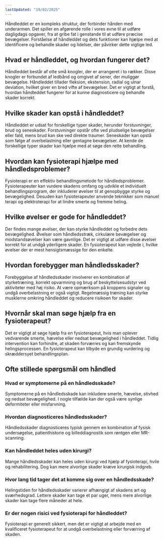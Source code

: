 ```yaml
---
lastUpdated: "19/02/2025"
---
```


Håndleddet er en kompleks struktur, der forbinder hånden med underarmen. Det spiller en afgørende rolle i vores evne til at udføre dagligdags opgaver, fra at gribe fat i genstande til at udføre præcise bevægelser. Forståelse af håndleddet og dets funktioner kan hjælpe med at identificere og behandle skader og lidelser, der påvirker dette vigtige led.

## Hvad er håndleddet, og hvordan fungerer det?

Håndleddet består af otte små knogler, der er arrangeret i to rækker. Disse knogler er forbundet af ledbånd og omgivet af sener, der muliggør bevægelse. Håndleddet tillader fleksion, ekstension, radial og ulnar deviation, hvilket giver en bred vifte af bevægelser. Det er vigtigt at forstå, hvordan håndleddet fungerer for at kunne diagnosticere og behandle skader korrekt.

## Hvilke skader kan opstå i håndleddet?

Håndleddet er udsat for forskellige typer skader, herunder forstuvninger, brud og seneskader. Forstuvninger opstår ofte ved pludselige bevægelser eller fald, mens brud kan ske ved direkte traumer. Seneskader kan opstå som følge af overbelastning eller gentagne bevægelser. At kende de forskellige typer skader kan hjælpe med at søge den rette behandling.

## Hvordan kan fysioterapi hjælpe med håndledsproblemer?

Fysioterapi er en effektiv behandlingsmetode for håndledsproblemer. Fysioterapeuter kan vurdere skadens omfang og udvikle et individuelt behandlingsprogram, der inkluderer øvelser til at genopbygge styrke og bevægelighed. Desuden kan fysioterapeuter anvende teknikker som manuel terapi og elektroterapi for at lindre smerte og fremme heling.

## Hvilke øvelser er gode for håndleddet?

Der findes mange øvelser, der kan styrke håndleddet og forbedre dets bevægelighed. Øvelser som håndledsstræk, cirkulære bevægelser og modstandsøvelser kan være gavnlige. Det er vigtigt at udføre disse øvelser korrekt for at undgå yderligere skader. En fysioterapeut kan vejlede i, hvilke øvelser der er mest hensigtsmæssige for den enkelte.

## Hvordan forebygger man håndledsskader?

Forebyggelse af håndledsskader involverer en kombination af styrketræning, korrekt opvarmning og brug af beskyttelsesudstyr ved aktiviteter med høj risiko. At være opmærksom på kroppens signaler og undgå overbelastning er også vigtigt. Regelmæssig træning kan styrke musklerne omkring håndleddet og reducere risikoen for skader.

## Hvornår skal man søge hjælp fra en fysioterapeut?

Det er vigtigt at søge hjælp fra en fysioterapeut, hvis man oplever vedvarende smerte, hævelse eller nedsat bevægelighed i håndleddet. Tidlig intervention kan forhindre, at skaden forværres og kan fremskynde helingsprocessen. En fysioterapeut kan tilbyde en grundig vurdering og skræddersyet behandlingsplan.

## Ofte stillede spørgsmål om håndled

### Hvad er symptomerne på en håndledsskade?

Symptomerne på en håndledsskade kan inkludere smerte, hævelse, stivhed og nedsat bevægelighed. I nogle tilfælde kan der også være synlige deformiteter eller misfarvning.

### Hvordan diagnosticeres håndledsskader?

Håndledsskader diagnosticeres typisk gennem en kombination af fysisk undersøgelse, patienthistorie og billeddiagnostik som røntgen eller MR-scanning.

### Kan håndleddet heles uden kirurgi?

Mange håndledsskader kan heles uden kirurgi ved hjælp af fysioterapi, hvile og rehabilitering. Dog kan mere alvorlige skader kræve kirurgisk indgreb.

### Hvor lang tid tager det at komme sig over en håndledsskade?

Helingstiden for håndledsskader varierer afhængigt af skadens art og sværhedsgrad. Lettere skader kan tage et par uger, mens mere alvorlige skader kan tage flere måneder at hele. 

### Er der nogen risici ved fysioterapi for håndleddet?

Fysioterapi er generelt sikkert, men det er vigtigt at arbejde med en kvalificeret fysioterapeut for at undgå overbelastning eller forværring af skaden.
